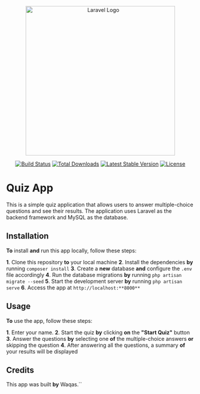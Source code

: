 <p align="center"><a href="https://laravel.com" target="_blank"><img src="https://raw.githubusercontent.com/laravel/art/master/logo-lockup/5%20SVG/2%20CMYK/1%20Full%20Color/laravel-logolockup-cmyk-red.svg" width="400" alt="Laravel Logo"></a></p>

<p align="center">
<a href="https://github.com/laravel/framework/actions"><img src="https://github.com/laravel/framework/workflows/tests/badge.svg" alt="Build Status"></a>
<a href="https://packagist.org/packages/laravel/framework"><img src="https://img.shields.io/packagist/dt/laravel/framework" alt="Total Downloads"></a>
<a href="https://packagist.org/packages/laravel/framework"><img src="https://img.shields.io/packagist/v/laravel/framework" alt="Latest Stable Version"></a>
<a href="https://packagist.org/packages/laravel/framework"><img src="https://img.shields.io/packagist/l/laravel/framework" alt="License"></a>
</p>

# Quiz App

This is a simple quiz application that allows users to answer multiple-choice questions and see their results. The application uses Laravel as the backend framework and MySQL as the database.

## Installation

**To** install **and** run this app locally, follow these steps:

**1**. Clone this repository **to** your local machine
**2**. Install the dependencies **by** running `composer install`
**3**. Create a **new** database **and** configure the `.env` file accordingly
**4**. Run the database migrations **by** running `php artisan migrate --seed`
**5**. Start the development server **by** running `php artisan serve`
**6**. Access the app at `http://localhost:**8000**`

## Usage

**To** use the app, follow these steps:

**1**. Enter your name.
**2**. Start the quiz **by** clicking **on** the **"Start Quiz"** button
**3**. Answer the questions **by** selecting one **of** the multiple-choice answers **or** skipping the question
**4**. After answering all the questions, a summary **of** your results will be displayed

## Credits

This app was built **by** Waqas.``
